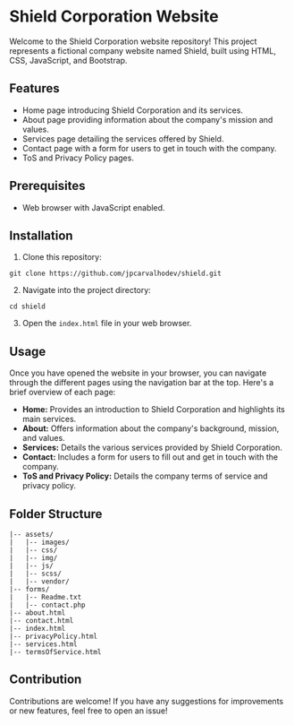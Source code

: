 # Shield Corporation Website

Welcome to the Shield Corporation website repository! This project represents a fictional company website named Shield, built using HTML, CSS, JavaScript, and Bootstrap.

## Features

- Home page introducing Shield Corporation and its services.
- About page providing information about the company's mission and values.
- Services page detailing the services offered by Shield.
- Contact page with a form for users to get in touch with the company.
- ToS and Privacy Policy pages.

## Prerequisites

- Web browser with JavaScript enabled.

## Installation

1. Clone this repository:

```
git clone https://github.com/jpcarvalhodev/shield.git
```

2. Navigate into the project directory:

```
cd shield
```

3. Open the `index.html` file in your web browser.

## Usage

Once you have opened the website in your browser, you can navigate through the different pages using the navigation bar at the top. Here's a brief overview of each page:

- **Home:** Provides an introduction to Shield Corporation and highlights its main services.
- **About:** Offers information about the company's background, mission, and values.
- **Services:** Details the various services provided by Shield Corporation.
- **Contact:** Includes a form for users to fill out and get in touch with the company.
- **ToS and Privacy Policy:** Details the company terms of service and privacy policy.

## Folder Structure

```
|-- assets/
|   |-- images/
|   |-- css/
|   |-- img/
|   |-- js/
|   |-- scss/
|   |-- vendor/
|-- forms/
|   |-- Readme.txt
|   |-- contact.php
|-- about.html
|-- contact.html
|-- index.html
|-- privacyPolicy.html
|-- services.html
|-- termsOfService.html
```

## Contribution

Contributions are welcome! If you have any suggestions for improvements or new features, feel free to open an issue!
